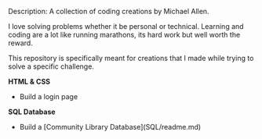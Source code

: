 Description: A collection of coding creations by Michael Allen. 

I love solving problems whether it be personal or technical. Learning and coding are a lot like running marathons, its hard work but well worth the reward.

This repository is specifically meant for creations that I made while trying to solve a specific challenge.

<strong>HTML & CSS</strong>
<ul>
<li>Build a login page</li>
</ul>

<strong>SQL Database</strong>
<ul>
<li>Build a [Community Library Database](SQL/readme.md) </li>
</ul>

